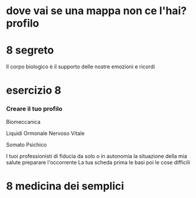 # dove vai se una mappa non ce l'hai?  profilo 

# 8 segreto

Il corpo biologico è il supporto delle nostre emozioni e ricordi



# esercizio 8 

### Creare il tuo profilo 

Biomeccanica

Liquidi
Ormonale
Nervoso 
Vitale

Somato Psichico


I tuoi professionisti di fiducia da solo o in autonomia la situazione della mia salute preparare l'occorrente
La tua scheda prima le basi poi le cose difficili





# 8 medicina dei semplici


<!--stackedit_data:
eyJoaXN0b3J5IjpbMTY4MTY1NzUwMCwtMjk0MjY5OTE5LDE1OT
U0NTI4NjQsLTU3OTAzNDQ3NF19
-->
